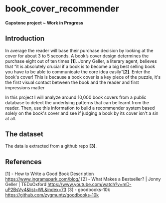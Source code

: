 # book_cover_recommender
#### Capstone project ~ Work in Progress

## Introduction

In average the reader will base their purchase decision by looking at the cover for about 3 to 5 seconds. A book’s cover design determines the purchase eight out of ten times **[1]**. Jonny Geller, a literary agent, believes that “it is absolutely crucial if a book is to become a big best selling book you have to be able to communicate the core idea easily”**[2]**. Enter the book's cover! This is because a book cover is a key piece of the puzzle, it's the first visual contact between the book and the reader and first impressions matter 

In this project I will analyze around 10,000 book covers from a public database to detect the underlying patterns that can be learnt from the reader. Then, use this information to build a recommender system based solely on the book's cover and see if judging a book by its cover isn't a sin at all.  

## The dataset

The data is extracted from a github repo **[3]**. 

## References

[1] - How to Write a Good Book Description
https://www.ingramspark.com/blog/
[2] - What Makes a Bestseller? | Jonny Geller | TEDxOxford
https://www.youtube.com/watch?v=mD-uP2BsVy4&list=WL&index=73
[3] - goodbooks-10k
https://github.com/zygmuntz/goodbooks-10k